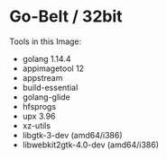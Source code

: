 # Go-Belt / 32bit

Tools in this Image:

* golang 1.14.4
* appimagetool 12
* appstream
* build-essential
* golang-glide
* hfsprogs
* upx 3.96
* xz-utils
* libgtk-3-dev (amd64/i386)
* libwebkit2gtk-4.0-dev (amd64/i386)
